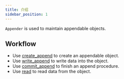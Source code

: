 ```yaml
---
title: 介绍
sidebar_position: 1
---
```


`Appender` is used to maintain appendable objects.

## Workflow

- Use [create_append](./create_append.md) to create an appendable object.
- Use [write_append](./write_append.md) to write data into the object.
- Use [commit_append](./commit_append.md) to finish an append procedure.
- Use [read](../storager/read.md) to read data from the object.